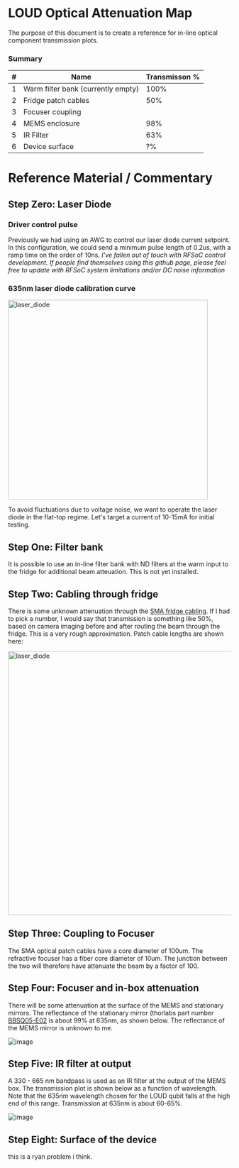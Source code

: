 # LOUD Optical Attenuation Map
The purpose of this document is to create a reference for in-line optical component transmission plots.

### Summary

| \# | Name | Transmisson % |
| --- | --- | --- |
| 1 | Warm filter bank (currently empty) | 100% |
| 2 | Fridge patch cables | 50% |
| 3 | Focuser coupling |
| 4 | MEMS enclosure | 98% |
| 5 | IR Filter | 63% |
| 6 | Device surface | ?% |


# Reference Material / Commentary

## Step Zero: Laser Diode

### Driver control pulse

Previously we had using an AWG to control our laser diode current setpoint.  In this configuration, we could send a minimum pulse length of 0.2us, with a ramp time on the order of 10ns.  *I've fallen out of touch with RFSoC control development.  If people find themselves using this github page, please feel free to update with RFSoC system limitations  and/or DC noise information*

### 635nm laser diode calibration curve

<img width="450" alt="laser_diode" src="https://github.com/CosmiQuantum/MEMS_docs/assets/80175523/e05263c4-cedf-47f8-b3bf-66f3097733a7">

To avoid fluctuations due to voltage noise, we want to operate the laser diode in the flat-top regime.  Let's target a current of 10-15mA for initial testing.

## Step One: Filter bank

It is possible to use an in-line filter bank with ND filters at the warm input to the fridge for additional beam atteuation.  This is not yet installed.

## Step Two: Cabling through fridge

There is some unknown attenuation through the [SMA fridge cabling](https://www.accuglassproducts.com/connector-connector-cable-100-uv-vis).  If I had to pick a number, I would say that transmission is something like 50%, based on camera imaging before and after routing the beam through the fridge.  This is a very rough approximation.  Patch cable lengths are shown here:

<img width="595" alt="laser_diode" src="https://github.com/CosmiQuantum/MEMS_docs/assets/80175523/86f8daba-457f-4345-8ebd-3cfe83ff5917">


## Step Three: Coupling to Focuser 
The SMA optical patch cables have a core diameter of 100um.  The refractive focuser has a fiber core diameter of 10um.  The junction between the two will therefore have attenuate the beam by a factor of 100.  

## Step Four: Focuser and in-box attenuation
There will be some attenuation at the surface of the MEMS and stationary mirrors.  The reflectance of the stationary mirror (thorlabs part number [BBSQ05-E02](https://www.thorlabs.com/thorproduct.cfm?partnumber=BBSQ05-E02) is about 99% at 635nm, as shown below.  The reflectance of the MEMS mirror is unknown to me.

![image](https://github.com/CosmiQuantum/MEMS_docs/assets/80175523/163b1d4b-7876-4368-a7db-ff875d7bf625)


## Step Five: IR filter at output
A 330 - 665 nm bandpass is used as an IR filter at the output of the MEMS box.  The transmission plot is shown below as a function of wavelength.  Note that the 635nm wavelength chosen for the LOUD qubit falls at the high end of this range.  Transmission at 635nm is about 60-65%.

![image](https://github.com/CosmiQuantum/MEMS_docs/assets/80175523/1fc0d1ed-b23a-48d6-a694-12dc7360197b)


## Step Eight: Surface of the device
this is a ryan problem i think.  
